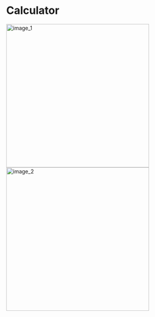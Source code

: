 # Calculator
<img src="https://github.com/beyzacevrim/Calculator/assets/96473321/560a2d71-4fd8-459e-8510-54d1d89d34ec" alt="image_1" width="380">
<img src="https://github.com/beyzacevrim/Calculator/assets/96473321/4fd21731-9363-49df-88ee-9901af7f7ce5" alt="image_2" width="380">
